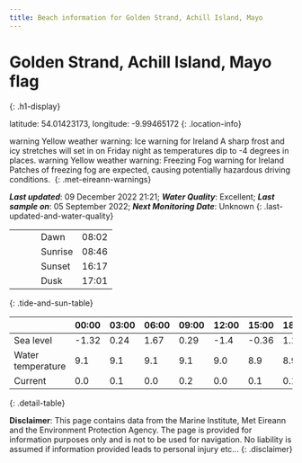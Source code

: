 ```yaml
---
title: Beach information for Golden Strand, Achill Island, Mayo
---
```

# Golden Strand, Achill Island, Mayo <span class="material-icons blue-flag" alt="This a Blue Flag beach">flag</span>
{: .h1-display}

latitude: 54.01423173, longitude: -9.99465172
{: .location-info}

<span class="material-icons yellow-warning">warning</span>&nbsp;Yellow weather warning: Ice warning for Ireland A sharp frost and icy stretches will set in on Friday night as temperatures dip to -4 degrees in places.&nbsp;<span class="material-icons yellow-warning">warning</span>&nbsp;Yellow weather warning: Freezing Fog warning for Ireland Patches of freezing fog are expected, causing potentially hazardous driving conditions.&nbsp;
{: .met-eireann-warnings}

___Last updated___: 09 December 2022 21:21; ___Water Quality___: Excellent;
___Last sample on___: 05 September 2022; ___Next Monitoring Date___: Unknown
{: .last-updated-and-water-quality}

|   |   |   |   |   |
|---|---|---|---|---|
|   |   |   | Dawn  | 08:02 |
|   |   |   | Sunrise  | 08:46 |
|   |   |   | Sunset  | 16:17 |
|   |   |   | Dusk  | 17:01 |
{: .tide-and-sun-table}

<div></div>

| | 00:00 | 03:00 | 06:00 | 09:00 | 12:00 | 15:00 | 18:00 | 21:00 |
|---|---|---|---|---|---|---|---|---|
| Sea level | -1.32 | 0.24 | 1.67 | 0.29| -1.4 | -0.36 | 1.18 | 0.29 |
| Water temperature | 9.1 | 9.1 | 9.1 | 9.1 | 9.0 | 8.9 | 8.9 | 8.9 |
| Current | 0.0 | 0.1 | 0.0 | 0.2 | 0.0| 0.1 | 0.1 | 0.1 |
{: .detail-table}

__Disclaimer__: This page contains data from the Marine Institute,
Met Eireann and the Environment Protection Agency. The page is provided for
information purposes only and is not to be used for navigation. No liability
is assumed if information provided leads to personal injury etc...
{: .disclaimer}